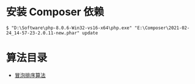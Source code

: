 # 安装 Composer 依赖
```shell
$ "D:\Software\php-8.0.6-Win32-vs16-x64\php.exe" "E:\Composer\2021-02-24_14-57-23-2.0.11-new.phar" update
```

# 算法目录
- [冒泡排序算法](src/BubbleSort/README.md)
